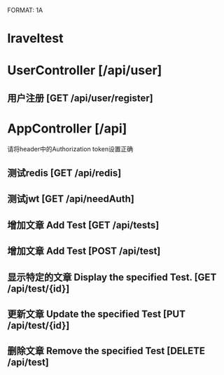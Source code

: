 FORMAT: 1A

# lraveltest

# UserController [/api/user]

## 用户注册 [GET /api/user/register]


# AppController [/api]
请将header中的Authorization token设置正确

## 测试redis [GET /api/redis]


## 测试jwt [GET /api/needAuth]


## 增加文章 Add Test [GET /api/tests]


## 增加文章 Add Test [POST /api/test]


## 显示特定的文章 Display the specified Test. [GET /api/test/{id}]


## 更新文章 Update the specified Test [PUT /api/test/{id}]


## 删除文章 Remove the specified Test [DELETE /api/test]